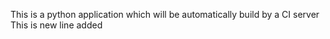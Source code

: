 This is a python application which will be automatically build by a CI server
This is new line added
